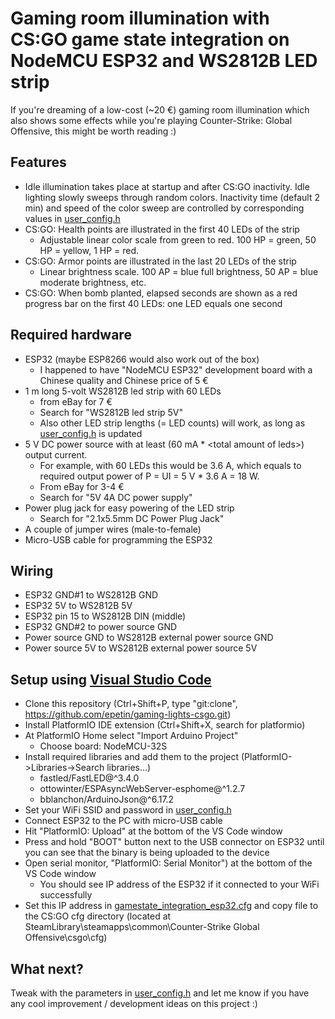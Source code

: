 # Gaming room illumination with CS:GO game state integration on NodeMCU ESP32 and WS2812B LED strip
If you're dreaming of a low-cost (~20 €) gaming room illumination which also shows some effects while you're playing Counter-Strike: Global Offensive, this might be worth reading :)

## Features
- Idle illumination takes place at startup and after CS:GO inactivity. Idle lighting slowly sweeps through random colors. Inactivity time (default 2 min) and speed of the color sweep are controlled by corresponding values in [user_config.h](include/user_config.h)
- CS:GO: Health points are illustrated in the first 40 LEDs of the strip
  - Adjustable linear color scale from green to red. 100 HP = green, 50 HP = yellow, 1 HP = red.
- CS:GO: Armor points are illustrated in the last 20 LEDs of the strip
  - Linear brightness scale. 100 AP = blue full brightness, 50 AP = blue moderate brightness, etc.
- CS:GO: When bomb planted, elapsed seconds are shown as a red progress bar on the first 40 LEDs: one LED equals one second

## Required hardware
- ESP32 (maybe ESP8266 would also work out of the box)
  - I happened to have "NodeMCU ESP32" development board with a Chinese quality and Chinese price of 5 €
- 1 m long 5-volt WS2812B led strip with 60 LEDs
  - from eBay for 7 €
  - Search for "WS2812B led strip 5V"
  - Also other LED strip lengths (= LED counts) will work, as long as [user_config.h](include/user_config.h) is updated
- 5 V DC power source with at least (60 mA * \<total amount of leds\>) output current.
  - For example, with 60 LEDs this would be 3.6 A, which equals to required output power of P = UI = 5 V * 3.6 A = 18 W.
  - From eBay for 3-4 €
  - Search for "5V 4A DC power supply"
- Power plug jack for easy powering of the LED strip
  - Search for "2.1x5.5mm DC Power Plug Jack"
- A couple of jumper wires (male-to-female)
- Micro-USB cable for programming the ESP32

## Wiring
- ESP32 GND#1 to WS2812B GND
- ESP32 5V to WS2812B 5V
- ESP32 pin 15 to WS2812B DIN (middle)
- ESP32 GND#2 to power source GND
- Power source GND to WS2812B external power source GND
- Power source 5V to WS2812B external power source 5V

## Setup using [Visual Studio Code](https://code.visualstudio.com/)
- Clone this repository (Ctrl+Shift+P, type "git:clone", https://github.com/epetin/gaming-lights-csgo.git)
- Install PlatformIO IDE extension (Ctrl+Shift+X, search for platformio)
- At PlatformIO Home select "Import Arduino Project"
  - Choose board: NodeMCU-32S
- Install required libraries and add them to the project (PlatformIO->Libraries->Search libraries...)
  - fastled/FastLED@^3.4.0
  - ottowinter/ESPAsyncWebServer-esphome@^1.2.7
  - bblanchon/ArduinoJson@^6.17.2
- Set your WiFi SSID and password in [user_config.h](include/user_config.h)
- Connect ESP32 to the PC with micro-USB cable
- Hit "PlatformIO: Upload" at the bottom of the VS Code window
- Press and hold "BOOT" button next to the USB connector on ESP32 until you can see that the binary is being uploaded to the device
- Open serial monitor, "PlatformIO: Serial Monitor") at the bottom of the VS Code window
  - You should see IP address of the ESP32 if it connected to your WiFi successfully
- Set this IP address in [gamestate_integration_esp32.cfg](csgo_cfg/gamestate_integration_esp32.cfg) and copy file to the CS:GO cfg directory (located at SteamLibrary\steamapps\common\Counter-Strike Global Offensive\csgo\cfg)

## What next?
Tweak with the parameters in [user_config.h](include/user_config.h) and let me know if you have any cool improvement / development ideas on this project :)